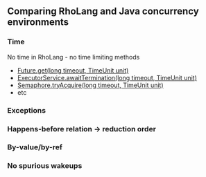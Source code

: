 ## Comparing RhoLang and Java concurrency environments

### Time
No time in RhoLang - no time limiting methods
- [Future.get(long timeout, TimeUnit unit)](https://docs.oracle.com/javase/9/docs/api/java/util/concurrent/Future.html#get-long-java.util.concurrent.TimeUnit-)
- [ExecutorService.awaitTermination(long timeout, TimeUnit unit)](https://docs.oracle.com/javase/9/docs/api/java/util/concurrent/ExecutorService.html#awaitTermination-long-java.util.concurrent.TimeUnit-)
- [Semaphore.tryAcquire(long timeout, TimeUnit unit)](https://docs.oracle.com/javase/9/docs/api/java/util/concurrent/Semaphore.html#tryAcquire-long-java.util.concurrent.TimeUnit-)
- etc

### Exceptions

### Happens-before relation -> reduction order

### By-value/by-ref

### No spurious wakeups
